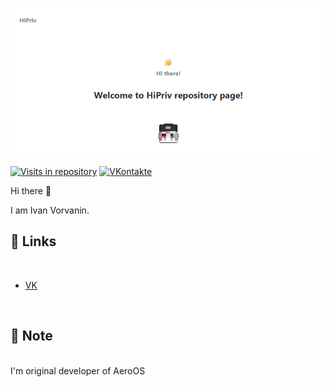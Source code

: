[![VBerezin Main Banner](./assets/HiPrivBanner.png)](https://vk.com/lua_programmer)

[![Visits in repository](https://badges.pufler.dev/visits/HiPriv228/HiPriv228)](https://vk.com/broul_sas)
[![VKontakte](https://img.shields.io/badge/broul__sas-VKontakte-blue)](https://vk.com/broul_sas)

Hi there 👋

I am Ivan Vorvanin.

## 📝 Links

<br>

<!-- BLOG-POST-LIST:START -->
- [VK](https://vk.com/lua_programmer)
<!-- BLOG-POST-LIST:END -->

<br>

## 📌 Note

<br>
I'm original developer of AeroOS
<br>
